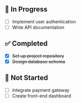 ## 🔶 In Progress
- [ ] Implement user authentication
- [ ] Write API documentation

## ✅ Completed
- [x] ~~Set up project repository~~
- [x] ~~Design database schema~~

## 🔴 Not Started
- [ ] Integrate payment gateway
- [ ] Create front-end dashboard
